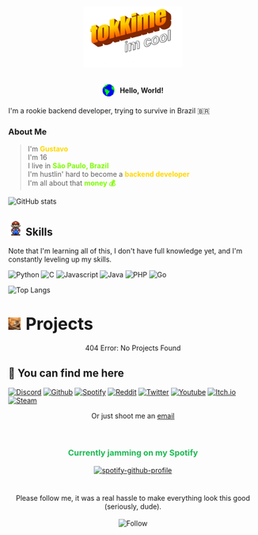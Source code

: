 
<p align="center">
  <img src="images/tokkime.png" width="200">
</p>

<br>

<div style="display: flex; justify-content: center; align-items: center; margin-bottom: 20px;">
  <img src="images/Earth.gif" width="25px" style="margin-right: 10px;">
  <span><b>Hello, World!</b></span>
</div>



I'm a rookie backend developer, trying to survive in Brazil 🇧🇷

### About Me

>I'm <span style="color: #FFD700;"><b>Gustavo</b></span><br>
>I'm 16<br>
>I live in <span style="color: #7CFC00;"><b>São Paulo, Brazil</b></span><br>
>I'm hustlin' hard to become a <span style="color: #FFD700;"><b>backend developer</b></span><br>
>I'm all about that <span style="color: #7CFC00;"><b>money 💰</b></span>



![GitHub stats](https://github-readme-stats.vercel.app/api?username=tokkime&show_icons=true&hide_border=true&theme=dark)

## <img src="images/Mario_Hello_Big.gif" width="30px"> Skills
Note that I'm learning all of this, I don't have full knowledge yet, and I'm constantly leveling up my skills.

![Python](https://img.shields.io/badge/Python-3776AB?style=for-the-badge&logo=python&logoColor=white)
![C](https://img.shields.io/badge/C-00599C?style=for-the-badge&logo=c&logoColor=white)
![Javascript](https://img.shields.io/badge/JavaScript-F7DF1E?style=for-the-badge&logo=javascript&logoColor=black)
![Java](https://img.shields.io/badge/Java-ED8B00?style=for-the-badge&logo=openjdk&logoColor=white)
![PHP](https://img.shields.io/badge/PHP-777BB4?style=for-the-badge&logo=php&logoColor=white)
![Go](https://img.shields.io/badge/Go-00ADD8?style=for-the-badge&logo=go&logoColor=white)

![Top Langs](https://github-readme-stats.vercel.app/api/top-langs/?username=tokkime&theme=dark&hide_border=true)

#

<div style="display: flex; align-items: center; margin-bottom: 20px;">
  <img src="images/Cat.gif" width="25px" style="margin-right: 10px;">
  <span><b style="font-size: 34px;">Projects</b></span>
</div>

<div align="center">404 Error: No Projects Found</div>



## 📍 You can find me here

[![Discord](https://img.shields.io/badge/Discord-7289DA?style=for-the-badge&logo=discord&logoColor=white)](https://discord.gg/wV2xXm3ZcB)
[![Github](https://img.shields.io/badge/GitHub-100000?style=for-the-badge&logo=github&logoColor=white)](https://github.com/tokkime)
[![Spotify](https://img.shields.io/badge/Spotify-1ED760?&style=for-the-badge&logo=spotify&logoColor=white)](https://open.spotify.com/user/31535nzkr26cnpdl24ekm3xycfpq)
[![Reddit](https://img.shields.io/badge/Reddit-FF4500?style=for-the-badge&logo=reddit&logoColor=white)](https://www.reddit.com/user/twkkime)
[![Twitter](https://img.shields.io/badge/Twitter-1DA1F2?style=for-the-badge&logo=twitter&logoColor=white)](https://twitter.com/tokkime197046)
[![Youtube](https://img.shields.io/badge/YouTube-FF0000?style=for-the-badge&logo=youtube&logoColor=white)](https://www.youtube.com/channel/UCXdwjAoueZtA9QEAgDFxdhg)
[![Itch.io](https://img.shields.io/badge/Itch.io-FA5C5C?style=for-the-badge&logo=itchdotio&logoColor=white)](https://twkkime.itch.io/)
[![Steam](https://img.shields.io/badge/Steam-000000?style=for-the-badge&logo=steam&logoColor=white)](https://steamcommunity.com/id/tokkime/)

<div align="center">
  Or just shoot me an <a href="mailto:tu9jomx4@duck.com">email</a>
</div>


<br>

#

<div align="center">
  <h3 style="color: #1DB954;">Currently jamming on my Spotify</h3>
  <a href="https://spotify-github-profile.vercel.app/api/view?uid=31535nzkr26cnpdl24ekm3xycfpq&redirect=true">
    <img src="https://spotify-github-profile.vercel.app/api/view?uid=31535nzkr26cnpdl24ekm3xycfpq&cover_image=true&theme=compact&show_offline=true&background_color=121212&interchange=false" alt="spotify-github-profile">
  </a>
</div>

#

<div align="center">Please follow me, it was a real hassle to make everything look this good (seriously, dude).</div>

<br>
<div align="center">
  <img src="https://img.shields.io/github/followers/tokkime.svg?style=social&label=Follow&maxAge=2592000" alt="Follow">
</div>
